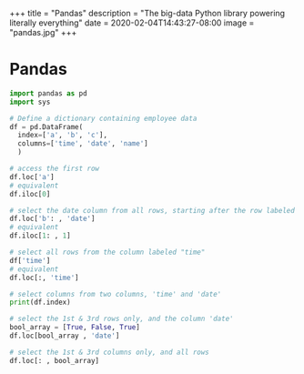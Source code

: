 +++
title = "Pandas"
description = "The big-data Python library powering literally everything"
date = 2020-02-04T14:43:27-08:00
image = "pandas.jpg"
+++

# Pandas

```py
import pandas as pd
import sys

# Define a dictionary containing employee data
df = pd.DataFrame(
  index=['a', 'b', 'c'],
  columns=['time', 'date', 'name']
  )

# access the first row
df.loc['a']
# equivalent
df.iloc[0]

# select the date column from all rows, starting after the row labeled 'b'
df.loc['b': , 'date']
# equivalent
df.iloc[1: , 1]

# select all rows from the column labeled "time"
df['time']
# equivalent
df.loc[:, 'time']

# select columns from two columns, 'time' and 'date'
print(df.index)

# select the 1st & 3rd rows only, and the column 'date'
bool_array = [True, False, True]
df.loc[bool_array , 'date']

# select the 1st & 3rd columns only, and all rows
df.loc[: , bool_array]
```
